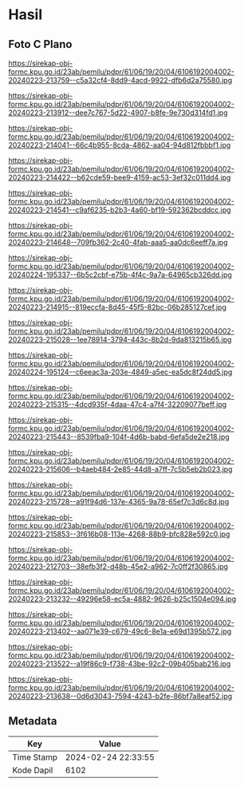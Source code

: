 # Hasil

## Foto C Plano

https://sirekap-obj-formc.kpu.go.id/23ab/pemilu/pdpr/61/06/19/20/04/6106192004002-20240223-213759--c5a32cf4-8dd9-4acd-9922-dfb6d2a75580.jpg

https://sirekap-obj-formc.kpu.go.id/23ab/pemilu/pdpr/61/06/19/20/04/6106192004002-20240223-213912--dee7c767-5d22-4907-b8fe-9e730d314fd1.jpg

https://sirekap-obj-formc.kpu.go.id/23ab/pemilu/pdpr/61/06/19/20/04/6106192004002-20240223-214041--66c4b955-8cda-4862-aa04-94d812fbbbf1.jpg

https://sirekap-obj-formc.kpu.go.id/23ab/pemilu/pdpr/61/06/19/20/04/6106192004002-20240223-214422--b62cde59-bee9-4159-ac53-3ef32c011dd4.jpg

https://sirekap-obj-formc.kpu.go.id/23ab/pemilu/pdpr/61/06/19/20/04/6106192004002-20240223-214541--c9af6235-b2b3-4a60-bf19-592362bcddcc.jpg

https://sirekap-obj-formc.kpu.go.id/23ab/pemilu/pdpr/61/06/19/20/04/6106192004002-20240223-214648--709fb362-2c40-4fab-aaa5-aa0dc6eeff7a.jpg

https://sirekap-obj-formc.kpu.go.id/23ab/pemilu/pdpr/61/06/19/20/04/6106192004002-20240224-195337--6b5c2cbf-e75b-4f4c-9a7a-64965cb326dd.jpg

https://sirekap-obj-formc.kpu.go.id/23ab/pemilu/pdpr/61/06/19/20/04/6106192004002-20240223-214915--819eccfa-8d45-45f5-82bc-06b285127cef.jpg

https://sirekap-obj-formc.kpu.go.id/23ab/pemilu/pdpr/61/06/19/20/04/6106192004002-20240223-215028--1ee78914-3794-443c-8b2d-9da813215b65.jpg

https://sirekap-obj-formc.kpu.go.id/23ab/pemilu/pdpr/61/06/19/20/04/6106192004002-20240224-195124--c6eeac3a-203e-4849-a5ec-ea5dc8f24dd5.jpg

https://sirekap-obj-formc.kpu.go.id/23ab/pemilu/pdpr/61/06/19/20/04/6106192004002-20240223-215315--4dcd935f-4daa-47c4-a7f4-32209077beff.jpg

https://sirekap-obj-formc.kpu.go.id/23ab/pemilu/pdpr/61/06/19/20/04/6106192004002-20240223-215443--8539fba9-104f-4d6b-babd-6efa5de2e218.jpg

https://sirekap-obj-formc.kpu.go.id/23ab/pemilu/pdpr/61/06/19/20/04/6106192004002-20240223-215606--b4aeb484-2e85-44d8-a7ff-7c5b5eb2b023.jpg

https://sirekap-obj-formc.kpu.go.id/23ab/pemilu/pdpr/61/06/19/20/04/6106192004002-20240223-215728--a91f94d6-137e-4365-9a78-65ef7c3d6c8d.jpg

https://sirekap-obj-formc.kpu.go.id/23ab/pemilu/pdpr/61/06/19/20/04/6106192004002-20240223-215853--3f616b08-113e-4268-88b9-bfc828e592c0.jpg

https://sirekap-obj-formc.kpu.go.id/23ab/pemilu/pdpr/61/06/19/20/04/6106192004002-20240223-212703--38efb3f2-d48b-45e2-a962-7c0ff2f30865.jpg

https://sirekap-obj-formc.kpu.go.id/23ab/pemilu/pdpr/61/06/19/20/04/6106192004002-20240223-213232--49296e58-ec5a-4882-9626-b25c1504e094.jpg

https://sirekap-obj-formc.kpu.go.id/23ab/pemilu/pdpr/61/06/19/20/04/6106192004002-20240223-213402--aa071e39-c679-49c6-8e1a-e69d1395b572.jpg

https://sirekap-obj-formc.kpu.go.id/23ab/pemilu/pdpr/61/06/19/20/04/6106192004002-20240223-213522--a19f86c9-f738-43be-92c2-09b405bab216.jpg

https://sirekap-obj-formc.kpu.go.id/23ab/pemilu/pdpr/61/06/19/20/04/6106192004002-20240223-213638--0d6d3043-7594-4243-b2fe-86bf7a8eaf52.jpg


## Metadata

| Key        | Value               |
| ---------- | ------------------- |
| Time Stamp | 2024-02-24 22:33:55 |
| Kode Dapil | 6102                |



